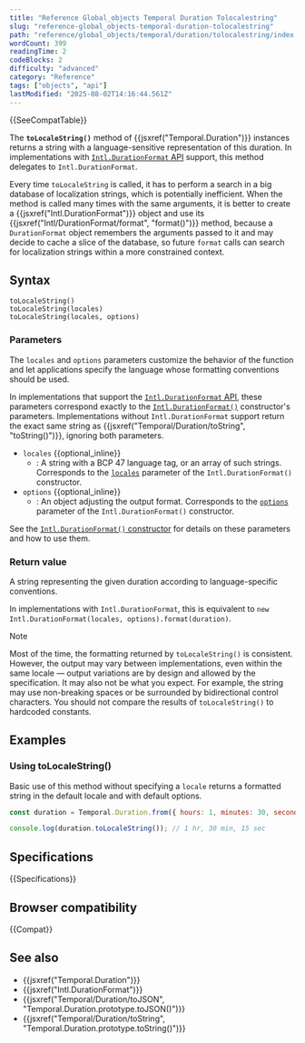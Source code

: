 ```yaml
---
title: "Reference Global_objects Temporal Duration Tolocalestring"
slug: "reference-global_objects-temporal-duration-tolocalestring"
path: "reference/global_objects/temporal/duration/tolocalestring/index.md"
wordCount: 399
readingTime: 2
codeBlocks: 2
difficulty: "advanced"
category: "Reference"
tags: ["objects", "api"]
lastModified: "2025-08-02T14:16:44.561Z"
---
```



{{SeeCompatTable}}

The **`toLocaleString()`** method of {{jsxref("Temporal.Duration")}} instances returns a string with a language-sensitive representation of this duration. In implementations with [`Intl.DurationFormat` API](/en-US/docs/Web/JavaScript/Reference/Global_Objects/Intl/DurationFormat) support, this method delegates to `Intl.DurationFormat`.

Every time `toLocaleString` is called, it has to perform a search in a big database of localization strings, which is potentially inefficient. When the method is called many times with the same arguments, it is better to create a {{jsxref("Intl.DurationFormat")}} object and use its {{jsxref("Intl/DurationFormat/format", "format()")}} method, because a `DurationFormat` object remembers the arguments passed to it and may decide to cache a slice of the database, so future `format` calls can search for localization strings within a more constrained context.

## Syntax

```js-nolint
toLocaleString()
toLocaleString(locales)
toLocaleString(locales, options)
```

### Parameters

The `locales` and `options` parameters customize the behavior of the function and let applications specify the language whose formatting conventions should be used.

In implementations that support the [`Intl.DurationFormat` API](/en-US/docs/Web/JavaScript/Reference/Global_Objects/Intl/DurationFormat), these parameters correspond exactly to the [`Intl.DurationFormat()`](/en-US/docs/Web/JavaScript/Reference/Global_Objects/Intl/DurationFormat/DurationFormat) constructor's parameters. Implementations without `Intl.DurationFormat` support return the exact same string as {{jsxref("Temporal/Duration/toString", "toString()")}}, ignoring both parameters.

- `locales` {{optional_inline}}
  - : A string with a BCP 47 language tag, or an array of such strings. Corresponds to the [`locales`](/en-US/docs/Web/JavaScript/Reference/Global_Objects/Intl/DurationFormat/DurationFormat#locales) parameter of the `Intl.DurationFormat()` constructor.
- `options` {{optional_inline}}
  - : An object adjusting the output format. Corresponds to the [`options`](/en-US/docs/Web/JavaScript/Reference/Global_Objects/Intl/DurationFormat/DurationFormat#options) parameter of the `Intl.DurationFormat()` constructor.

See the [`Intl.DurationFormat()` constructor](/en-US/docs/Web/JavaScript/Reference/Global_Objects/Intl/DurationFormat/DurationFormat) for details on these parameters and how to use them.

### Return value

A string representing the given duration according to language-specific conventions.

In implementations with `Intl.DurationFormat`, this is equivalent to `new Intl.DurationFormat(locales, options).format(duration)`.

> [!NOTE]
> Most of the time, the formatting returned by `toLocaleString()` is consistent. However, the output may vary between implementations, even within the same locale — output variations are by design and allowed by the specification. It may also not be what you expect. For example, the string may use non-breaking spaces or be surrounded by bidirectional control characters. You should not compare the results of `toLocaleString()` to hardcoded constants.

## Examples

### Using toLocaleString()

Basic use of this method without specifying a `locale` returns a formatted string in the default locale and with default options.

```js
const duration = Temporal.Duration.from({ hours: 1, minutes: 30, seconds: 15 });

console.log(duration.toLocaleString()); // 1 hr, 30 min, 15 sec
```

## Specifications

{{Specifications}}

## Browser compatibility

{{Compat}}

## See also

- {{jsxref("Temporal.Duration")}}
- {{jsxref("Intl.DurationFormat")}}
- {{jsxref("Temporal/Duration/toJSON", "Temporal.Duration.prototype.toJSON()")}}
- {{jsxref("Temporal/Duration/toString", "Temporal.Duration.prototype.toString()")}}
